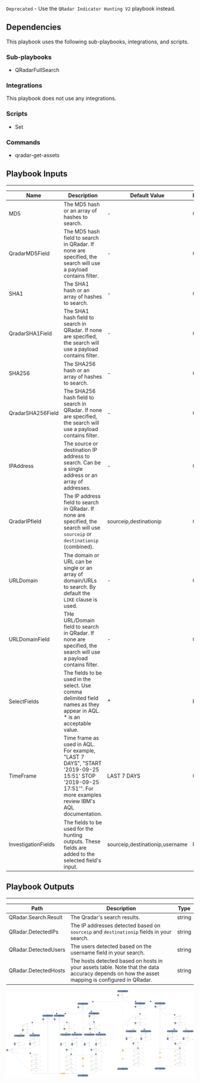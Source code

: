 `Deprecated` - Use the `QRadar Indicator Hunting V2` playbook instead.

## Dependencies
This playbook uses the following sub-playbooks, integrations, and scripts.

### Sub-playbooks
* QRadarFullSearch

### Integrations
This playbook does not use any integrations.

### Scripts
* Set

### Commands
* qradar-get-assets

## Playbook Inputs
---

| **Name** | **Description** | **Default Value** | **Required** |
| --- | --- | --- | --- | 
| MD5 | The MD5 hash or an array of hashes to search. | - | Optional |
| QradarMD5Field | The MD5 hash field to search in QRadar. If none are specified, the search will use a payload contains filter. | - |  Optional |
| SHA1 | The SHA1 hash or an array of hashes to search. | - | Optional |
| QradarSHA1Field | The SHA1 hash field to search in QRadar. If none are specified, the search will use a payload contains filter. | - |  Optional |
| SHA256 | The SHA256 hash or an array of hashes to search. | - | Optional |
| QradarSHA256Field | The SHA256 hash field to search in QRadar. If none are specified, the search will use a payload contains filter. | -  | Optional |
| IPAddress | The source or destination IP address to search. Can be a single address or an array of addresses. | - | Optional |
| QradarIPfield | The IP address field to search in QRadar. If none are specified, the search will use `sourceip` or `destinationip` (combined). | sourceip,destinationip | Optional |
| URLDomain | The domain or URL can be single or an array of domain/URLs to search. By default the `LIKE` clause is used. | - |Optional |
| URLDomainField | THe URL/Domain field to search in QRadar. If none are specified, the search will use a payload contains filter.  | -| Optional |
| SelectFields | The fields to be used in the select. Use comma delimited field names as they appear in AQL. \* is an acceptable value. | * | Required |
| TimeFrame | Time frame as used in AQL. For example, "LAST 7 DAYS", "START '2019\-09\-25 15:51' STOP '2019\-09\-25 17:51'". For more examples review IBM's AQL documentation. | LAST 7 DAYS | Optional |
| InvestigationFields | The fields to be used for the hunting outputs. These fields are added to the selected field's input. | sourceip,destinationip,username | Required |

## Playbook Outputs
---

| **Path** | **Description** | **Type** |
| --- | --- | --- |
| QRadar.Search.Result | The Qradar's search results. | string |
| QRadar.DetectedIPs | The IP addresses detected based on `sourceip` and `destinationip` fields in your search. | string |
| QRadar.DetectedUsers | The users detected based on the username field in your search. | string |
| QRadar.DetectedHosts | The hosts detected based on hosts in your assets table. Note that the data accuracy depends on how the asset mapping is configured in QRadar. | string |

![QRadar_Indicator_Hunting](https://github.com/ElazarK/content-docs/blob/master/images/playbooks/QRadar_Indicator_Hunting.png)
